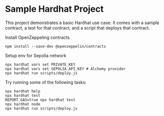 # Sample Hardhat Project

This project demonstrates a basic Hardhat use case. It comes with a sample contract, a test for that contract, and a script that deploys that contract.

Install OpenZeppeling contracts
```shell
npm install --save-dev @openzeppelin/contracts
```

Setup env for Sepolia network
```shell
npx hardhat vars set PRIVATE_KEY
npx hardhat vars set SEPOLIA_API_KEY # Alchemy provider
npx hardhat run scripts/deploy.js
```

Try running some of the following tasks:

```shell
npx hardhat help
npx hardhat test
REPORT_GAS=true npx hardhat test
npx hardhat node
npx hardhat run scripts/deploy.js
```